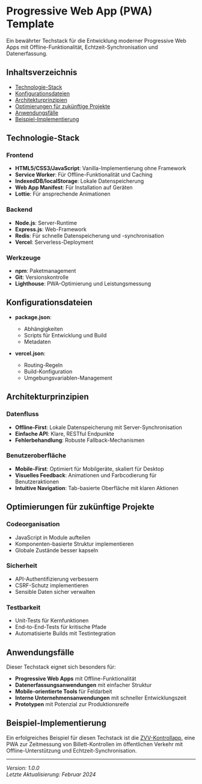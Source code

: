 # Progressive Web App (PWA) Template

Ein bewährter Techstack für die Entwicklung moderner Progressive Web Apps mit Offline-Funktionalität, Echtzeit-Synchronisation und Datenerfassung.

## Inhaltsverzeichnis
- [Technologie-Stack](#technologie-stack)
- [Konfigurationsdateien](#konfigurationsdateien)
- [Architekturprinzipien](#architekturprinzipien)
- [Optimierungen für zukünftige Projekte](#optimierungen-für-zukünftige-projekte)
- [Anwendungsfälle](#anwendungsfälle)
- [Beispiel-Implementierung](#beispiel-implementierung)

## Technologie-Stack

### Frontend
- **HTML5/CSS3/JavaScript**: Vanilla-Implementierung ohne Framework
- **Service Worker**: Für Offline-Funktionalität und Caching
- **IndexedDB/localStorage**: Lokale Datenspeicherung
- **Web App Manifest**: Für Installation auf Geräten
- **Lottie**: Für ansprechende Animationen

### Backend
- **Node.js**: Server-Runtime
- **Express.js**: Web-Framework
- **Redis**: Für schnelle Datenspeicherung und -synchronisation
- **Vercel**: Serverless-Deployment

### Werkzeuge
- **npm**: Paketmanagement
- **Git**: Versionskontrolle
- **Lighthouse**: PWA-Optimierung und Leistungsmessung

## Konfigurationsdateien

- **package.json**: 
  - Abhängigkeiten
  - Scripts für Entwicklung und Build
  - Metadaten
  
- **vercel.json**: 
  - Routing-Regeln
  - Build-Konfiguration
  - Umgebungsvariablen-Management

## Architekturprinzipien

### Datenfluss
- **Offline-First**: Lokale Datenspeicherung mit Server-Synchronisation
- **Einfache API**: Klare, RESTful Endpunkte
- **Fehlerbehandlung**: Robuste Fallback-Mechanismen

### Benutzeroberfläche
- **Mobile-First**: Optimiert für Mobilgeräte, skaliert für Desktop
- **Visuelles Feedback**: Animationen und Farbcodierung für Benutzeraktionen
- **Intuitive Navigation**: Tab-basierte Oberfläche mit klaren Aktionen

## Optimierungen für zukünftige Projekte

### Codeorganisation
- JavaScript in Module aufteilen
- Komponenten-basierte Struktur implementieren
- Globale Zustände besser kapseln

### Sicherheit
- API-Authentifizierung verbessern
- CSRF-Schutz implementieren
- Sensible Daten sicher verwalten

### Testbarkeit
- Unit-Tests für Kernfunktionen
- End-to-End-Tests für kritische Pfade
- Automatisierte Builds mit Testintegration

## Anwendungsfälle

Dieser Techstack eignet sich besonders für:

- **Progressive Web Apps** mit Offline-Funktionalität
- **Datenerfassungsanwendungen** mit einfacher Struktur
- **Mobile-orientierte Tools** für Feldarbeit
- **Interne Unternehmensanwendungen** mit schneller Entwicklungszeit
- **Prototypen** mit Potenzial zur Produktionsreife

## Beispiel-Implementierung

Ein erfolgreiches Beispiel für diesen Techstack ist die [ZVV-Kontrollapp](https://github.com/muraschal/zvv-kontrollapp), eine PWA zur Zeitmessung von Billett-Kontrollen im öffentlichen Verkehr mit Offline-Unterstützung und Echtzeit-Synchronisation.

---

*Version: 1.0.0*  
*Letzte Aktualisierung: Februar 2024* 